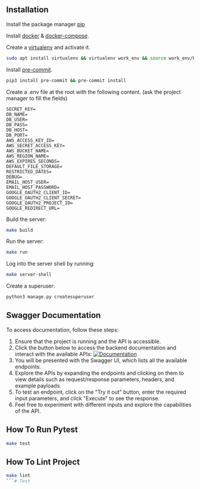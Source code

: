 ## Installation
Install the package manager [pip](https://pip.pypa.io/en/stable/)

Install [docker](https://docs.docker.com/) & [docker-compose](https://docs.docker.com/compose/).

Create a [virtualenv](https://virtualenv.pypa.io/en/latest/) and activate it.

```bash
sudo apt install virtualenv && virtualenv work_env && source work_env/bin/activate
```

Install [pre-commit](https://pre-commit.com/).

```bash
pip3 install pre-commit && pre-commit install
```

Create a .env file at the root with the following content. (ask the project manager to fill the fields)

```.env
SECRET_KEY=
DB_NAME=
DB_USER=
DB_PASS=
DB_HOST=
DB_PORT=
AWS_ACCESS_KEY_ID=
AWS_SECRET_ACCESS_KEY=
AWS_BUCKET_NAME=
AWS_REGION_NAME=
AWS_EXPIRES_SECONDS=
DEFAULT_FILE_STORAGE=
RESTRICTED_DATES=
DEBUG=
EMAIL_HOST_USER=
EMAIL_HOST_PASSWORD=
GOOGLE_OAUTH2_CLIENT_ID=
GOOGLE_OAUTH2_CLIENT_SECRET=
GOOGLE_OAUTH2_PROJECT_ID=
GOOGLE_REDIRECT_URL=
```

Build the server:
```bash
make build
```
Run the server:
```bash
make run
```
Log into the server shell by running:
```bash
make server-shell
```
Create a superuser:
```bash
python3 manage.py createsuperuser
```


## Swagger Documentation
To access documentation, follow these steps:

1. Ensure that the project is running and the API is accessible.
2. Click the button below to access the backend documentation and interact with the available APIs:
[![Documentation](https://img.shields.io/badge/Swagger-Documentation-blue.svg)](http://0.0.0.0:8000/swagger)
3. You will be presented with the Swagger UI, which lists all the available endpoints.
4. Explore the APIs by expanding the endpoints and clicking on them to view details such as request/response parameters, headers, and example payloads.
5. To test an endpoint, click on the "Try it out" button, enter the required input parameters, and click "Execute" to see the response.
6. Feel free to experiment with different inputs and explore the capabilities of the API.


## How To Run Pytest

```bash
make test
```

## How To Lint Project

```bash
make lint
```# Test
